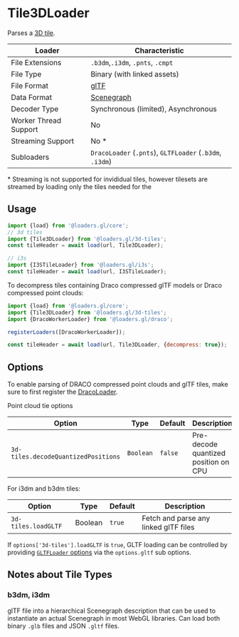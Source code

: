 # Tile3DLoader

Parses a [3D tile](https://github.com/AnalyticalGraphicsInc/3d-tiles).

| Loader                | Characteristic                                                                                                 |
| --------------------- | -------------------------------------------------------------------------------------------------------------- |
| File Extensions       | `.b3dm`,`.i3dm`, `.pnts`, `.cmpt`                                                                              |
| File Type             | Binary (with linked assets)                                                                                    |
| File Format           | [glTF](https://github.com/AnalyticalGraphicsInc/3d-tiles/tree/master/specification#tile-format-specifications) |
| Data Format           | [Scenegraph](/docs/specifications/category-scenegraph)                                                         |
| Decoder Type          | Synchronous (limited), Asynchronous                                                                            |
| Worker Thread Support | No                                                                                                             |
| Streaming Support     | No \*                                                                                                          |
| Subloaders            | `DracoLoader` (`.pnts`), `GLTFLoader` (`.b3dm`, `.i3dm`)                                                       |

\* Streaming is not supported for invididual tiles, however tilesets are streamed by loading only the tiles needed for the

## Usage

```js
import {load} from '@loaders.gl/core';
// 3d tiles
import {Tile3DLoader} from '@loaders.gl/3d-tiles';
const tileHeader = await load(url, Tile3DLoader);

// i3s
import {I3STileLoader} from '@loaders.gl/i3s';
const tileHeader = await load(url, I3STileLoader);
```

To decompress tiles containing Draco compressed glTF models or Draco compressed point clouds:

```js
import {load} from '@loaders.gl/core';
import {Tile3DLoader} from '@loaders.gl/3d-tiles';
import {DracoWorkerLoader} from '@loaders.gl/draco';

registerLoaders([DracoWorkerLoader]);

const tileHeader = await load(url, Tile3DLoader, {decompress: true});
```

## Options

To enable parsing of DRACO compressed point clouds and glTF tiles, make sure to first register the [DracoLoader](/docs/api-reference/draco/draco-loader).

Point cloud tie options

| Option                              | Type      | Default | Description                          |
| ----------------------------------- | --------- | ------- | ------------------------------------ |
| `3d-tiles.decodeQuantizedPositions` | `Boolean` | `false` | Pre-decode quantized position on CPU |

For i3dm and b3dm tiles:

| Option              | Type    | Default | Description                           |
| ------------------- | ------- | ------- | ------------------------------------- |
| `3d-tiles.loadGLTF` | Boolean | `true`  | Fetch and parse any linked glTF files |

If `options['3d-tiles'].loadGLTF` is `true`, GLTF loading can be controlled by providing [`GLTFLoader` options](modules/gltf/docs/api-reference/gltf-loader.md) via the `options.gltf` sub options.

## Notes about Tile Types

### b3dm, i3dm

glTF file into a hierarchical Scenegraph description that can be used to instantiate an actual Scenegraph in most WebGL libraries. Can load both binary `.glb` files and JSON `.gltf` files.
